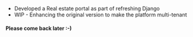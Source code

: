 * Developed a Real estate portal as part of refreshing Django
* WIP - Enhancing the original version to make the platform multi-tenant

#### Please come back later :-)

